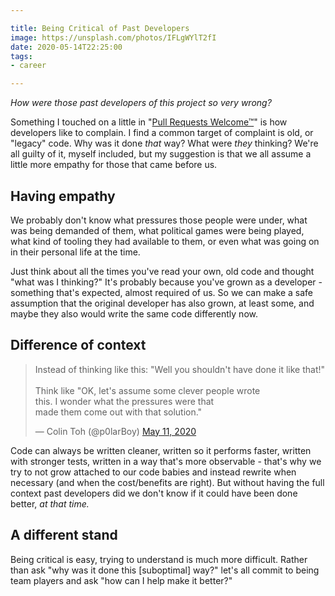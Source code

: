 ```yaml
---

title: Being Critical of Past Developers
image: https://unsplash.com/photos/IFLgWYlT2fI
date: 2020-05-14T22:25:00
tags:
- career

---
```


_How were those past developers of this project so very wrong?_

Something I touched on a little in "[Pull Requests Welcome™](/blog/pull-requests-welcome-tm)" is how developers like to complain. I find a common target of complaint is old, or "legacy" code. Why was it done _that_ way? What were _they_ thinking? We're all guilty of it, myself included, but my suggestion is that we all assume a little more empathy for those that came before us.

## Having empathy

We probably don't know what pressures those people were under, what was being demanded of them, what political games were being played, what kind of tooling they had available to them, or even what was going on in their personal life at the time.

Just think about all the times you've read your own, old code and thought "what was I thinking?" It's probably because you've grown as a developer - something that's expected, almost required of us. So we can make a safe assumption that the original developer has also grown, at least some, and maybe they also would write the same code differently now.

## Difference of context

<blockquote class="twitter-tweet"><p lang="en" dir="ltr">Instead of thinking like this: &quot;Well you shouldn&#39;t have done it like that!&quot;<br><br>Think like &quot;OK, let&#39;s assume some clever people wrote<br>this. I wonder what the pressures were that<br>made them come out with that solution.&quot;</p>&mdash; Colin Toh (@p0larBoy) <a href="https://twitter.com/p0larBoy/status/1259718747536777216?ref_src=twsrc%5Etfw">May 11, 2020</a></blockquote> <script async src="https://platform.twitter.com/widgets.js" charset="utf-8"></script>

Code can always be written cleaner, written so it performs faster, written with stronger tests, written in a way that's more observable - that's why we try to not grow attached to our code babies and instead rewrite when necessary (and when the cost/benefits are right). But without having the full context past developers did we don't know if it could have been done better, _at that time._

## A different stand

Being critical is easy, trying to understand is much more difficult. Rather than ask "why was it done this [suboptimal] way?" let's all commit to being team players and ask "how can I help make it better?"
